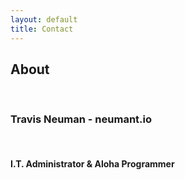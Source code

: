 ```yaml
---
layout: default
title: Contact
---
```

<div class="blurb">
	<h2>About</h2><br>
	<h3>Travis Neuman - neumant.io</h3><br>
	<h4>I.T. Administrator & Aloha Programmer</h4>
</div><!-- /.blurb -->
